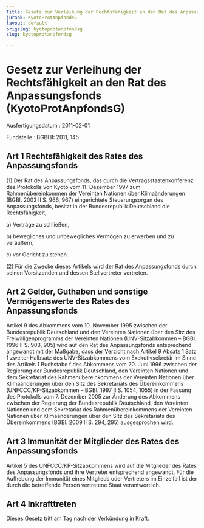 ```yaml
---
Title: Gesetz zur Verleihung der Rechtsfähigkeit an den Rat des Anpassungsfonds
jurabk: KyotoProtAnpfondsG
layout: default
origslug: kyotoprotanpfondsg
slug: kyotoprotanpfondsg

---
```


# Gesetz zur Verleihung der Rechtsfähigkeit an den Rat des Anpassungsfonds (KyotoProtAnpfondsG)

Ausfertigungsdatum
:   2011-02-01

Fundstelle
:   BGBl II: 2011, 145

## Art 1 Rechtsfähigkeit des Rates des Anpassungsfonds

(1) Der Rat des Anpassungsfonds, das durch die
Vertragsstaatenkonferenz des Protokolls von Kyoto vom 11. Dezember
1997 zum Rahmenübereinkommen der Vereinten Nationen über
Klimaänderungen (BGBl. 2002 II S. 966, 967) eingerichtete
Steuerungsorgan des Anpassungsfonds, besitzt in der Bundesrepublik
Deutschland die Rechtsfähigkeit,

a)  Verträge zu schließen,


b)  bewegliches und unbewegliches Vermögen zu erwerben und zu veräußern,


c)  vor Gericht zu stehen.




(2) Für die Zwecke dieses Artikels wird der Rat des Anpassungsfonds
durch seinen Vorsitzenden und dessen Stellvertreter vertreten.

## Art 2 Gelder, Guthaben und sonstige Vermögenswerte des Rates des Anpassungsfonds

Artikel 9 des Abkommens vom 10. November 1995 zwischen der
Bundesrepublik Deutschland und den Vereinten Nationen über den Sitz
des Freiwilligenprogramms der Vereinten Nationen (UNV-Sitzabkommen –
BGBl. 1996 II S. 903, 905) wird auf den Rat des Anpassungsfonds
entsprechend angewandt mit der Maßgabe, dass der Verzicht nach Artikel
9 Absatz 1 Satz 1 zweiter Halbsatz des UNV-Sitzabkommens vom
Exekutivsekretär im Sinne des Artikels 1 Buchstabe f des Abkommens vom
20\. Juni 1996 zwischen der Regierung der Bundesrepublik Deutschland,
den Vereinten Nationen und dem Sekretariat des Rahmenübereinkommens
der Vereinten Nationen über Klimaänderungen über den Sitz des
Sekretariats des Übereinkommens (UNFCCC/KP-Sitzabkommen – BGBl. 1997
II S. 1054, 1055) in der Fassung des Protokolls vom 7. Dezember 2005
zur Änderung des Abkommens zwischen der Regierung der Bundesrepublik
Deutschland, den Vereinten Nationen und dem Sekretariat des
Rahmenübereinkommens der Vereinten Nationen über Klimaänderungen über
den Sitz des Sekretariats des Übereinkommens (BGBl. 2009 II S. 294,
295) ausgesprochen wird.

## Art 3 Immunität der Mitglieder des Rates des Anpassungsfonds

Artikel 5 des UNFCCC/KP-Sitzabkommens wird auf die Mitglieder des
Rates des Anpassungsfonds und ihre Vertreter entsprechend angewandt.
Für die Aufhebung der Immunität eines Mitglieds oder Vertreters im
Einzelfall ist der durch die betreffende Person vertretene Staat
verantwortlich.

## Art 4 Inkrafttreten

Dieses Gesetz tritt am Tag nach der Verkündung in Kraft.

